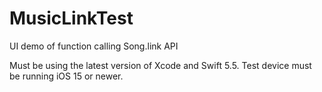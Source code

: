 # MusicLinkTest
UI demo of function calling Song.link API

Must be using the latest version of Xcode and Swift 5.5. Test device must be running iOS 15 or newer.
